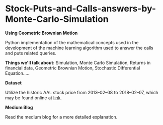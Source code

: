 # Stock-Puts-and-Calls-answers-by-Monte-Carlo-Simulation
**Using Geometric Brownian Motion**


Python implementation of the mathematical concepts used in the development of the machine learning algorithm used to answer the calls and puts related queries.

**Things we'll talk about:** Simulation, Monte Carlo Simulation, Returns in financial data, Geometric Brownian Motion, Stochastic Differential Equation…..

**Dataset**

Utilize the historic AAL stock price from 2013–02–08 to 2018–02–07, which may be found online at [link](https://finance.yahoo.com/quote/YHOO/history?ltr=1).

**Medium Blog**

Read the medium blog for a more detailed explanation.

